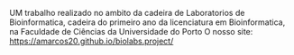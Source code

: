 UM trabalho realizado no ambito da cadeira de Laboratorios de Bioinformatica, cadeira do primeiro ano da licenciatura em Bioinformatica, na Faculdade de Ciências da Universidade do Porto
O nosso site: https://amarcos20.github.io/biolabs.project/
